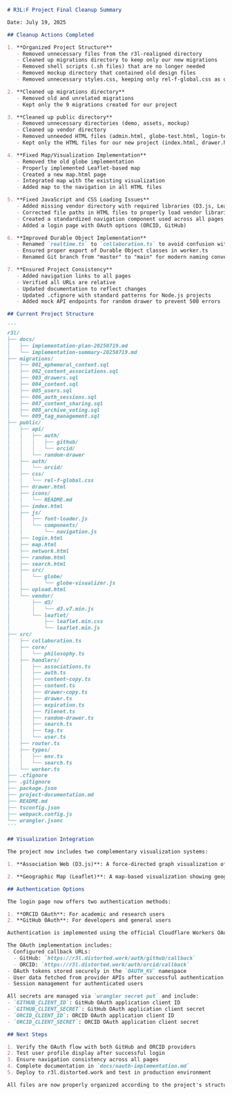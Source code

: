 ````markdown
# R3L:F Project Final Cleanup Summary

Date: July 19, 2025

## Cleanup Actions Completed

1. **Organized Project Structure**
   - Removed unnecessary files from the r3l-realigned directory
   - Cleaned up migrations directory to keep only our new migrations
   - Removed shell scripts (.sh files) that are no longer needed
   - Removed mockup directory that contained old design files
   - Removed unnecessary styles.css, keeping only rel-f-global.css as our single CSS source

2. **Cleaned up migrations directory**
   - Removed old and unrelated migrations
   - Kept only the 9 migrations created for our project

3. **Cleaned up public directory**
   - Removed unnecessary directories (demo, assets, mockup)
   - Cleaned up vendor directory
   - Removed unneeded HTML files (admin.html, globe-test.html, login-test.html)
   - Kept only the HTML files for our new project (index.html, drawer.html, search.html, random.html, upload.html, network.html, map.html, login.html)

4. **Fixed Map/Visualization Implementation**
   - Removed the old globe implementation
   - Properly implemented Leaflet-based map
   - Created a new map.html page
   - Integrated map with the existing visualization
   - Added map to the navigation in all HTML files

5. **Fixed JavaScript and CSS Loading Issues**
   - Added missing vendor directory with required libraries (D3.js, Leaflet)
   - Corrected file paths in HTML files to properly load vendor libraries
   - Created a standardized navigation component used across all pages
   - Added a login page with OAuth options (ORCID, GitHub)

6. **Improved Durable Object Implementation**
   - Renamed `realtime.ts` to `collaboration.ts` to avoid confusion with Cloudflare RealtimeKit
   - Ensured proper export of Durable Object classes in worker.ts
   - Renamed Git branch from "master" to "main" for modern naming conventions

7. **Ensured Project Consistency**
   - Added navigation links to all pages
   - Verified all URLs are relative
   - Updated documentation to reflect changes
   - Updated .cfignore with standard patterns for Node.js projects
   - Added mock API endpoints for random drawer to prevent 500 errors

## Current Project Structure

```
r3l/
├── docs/
│   ├── implementation-plan-20250719.md
│   └── implementation-summary-20250719.md
├── migrations/
│   ├── 001_ephemeral_content.sql
│   ├── 002_content_associations.sql
│   ├── 003_drawers.sql
│   ├── 004_content.sql
│   ├── 005_users.sql
│   ├── 006_auth_sessions.sql
│   ├── 007_content_sharing.sql
│   ├── 008_archive_voting.sql
│   └── 009_tag_management.sql
├── public/
│   ├── api/
│   │   ├── auth/
│   │   │   ├── github/
│   │   │   └── orcid/
│   │   └── random-drawer
│   ├── auth/
│   │   └── orcid/
│   ├── css/
│   │   └── rel-f-global.css
│   ├── drawer.html
│   ├── icons/
│   │   └── README.md
│   ├── index.html
│   ├── js/
│   │   ├── font-loader.js
│   │   └── components/
│   │       └── navigation.js
│   ├── login.html
│   ├── map.html
│   ├── network.html
│   ├── random.html
│   ├── search.html
│   ├── src/
│   │   └── globe/
│   │       └── globe-visualizer.js
│   ├── upload.html
│   └── vendor/
│       ├── d3/
│       │   └── d3.v7.min.js
│       └── leaflet/
│           ├── leaflet.min.css
│           └── leaflet.min.js
├── src/
│   ├── collaboration.ts
│   ├── core/
│   │   └── philosophy.ts
│   ├── handlers/
│   │   ├── associations.ts
│   │   ├── auth.ts
│   │   ├── content-copy.ts
│   │   ├── content.ts
│   │   ├── drawer-copy.ts
│   │   ├── drawer.ts
│   │   ├── expiration.ts
│   │   ├── filenet.ts
│   │   ├── random-drawer.ts
│   │   ├── search.ts
│   │   ├── tag.ts
│   │   └── user.ts
│   ├── router.ts
│   ├── types/
│   │   ├── env.ts
│   │   └── search.ts
│   └── worker.ts
├── .cfignore
├── .gitignore
├── package.json
├── project-documentation.md
├── README.md
├── tsconfig.json
├── webpack.config.js
└── wrangler.jsonc
```

## Visualization Integration

The project now includes two complementary visualization systems:

1. **Association Web (D3.js)**: A force-directed graph visualization of the relationships between content, users, and tags. This is the primary visualization and is accessible via the "Network" page.

2. **Geographic Map (Leaflet)**: A map-based visualization showing geographic relationships between content, users, and events. This is a secondary visualization and is accessible via the "Map" page.

## Authentication Options

The login page now offers two authentication methods:

1. **ORCID OAuth**: For academic and research users
2. **GitHub OAuth**: For developers and general users

Authentication is implemented using the official Cloudflare Workers OAuth Provider library (`@cloudflare/workers-oauth-provider`). This provides a standardized way to handle multiple OAuth providers and simplifies the authorization flow.

The OAuth implementation includes:
- Configured callback URLs: 
  - GitHub: `https://r3l.distorted.work/auth/github/callback`
  - ORCID: `https://r3l.distorted.work/auth/orcid/callback`
- OAuth tokens stored securely in the `OAUTH_KV` namespace
- User data fetched from provider APIs after successful authentication
- Session management for authenticated users

All secrets are managed via `wrangler secret put` and include:
- `GITHUB_CLIENT_ID`: GitHub OAuth application client ID
- `GITHUB_CLIENT_SECRET`: GitHub OAuth application client secret
- `ORCID_CLIENT_ID`: ORCID OAuth application client ID
- `ORCID_CLIENT_SECRET`: ORCID OAuth application client secret

## Next Steps

1. Verify the OAuth flow with both GitHub and ORCID providers
2. Test user profile display after successful login
3. Ensure navigation consistency across all pages
4. Complete documentation in `docs/oauth-implementation.md`
5. Deploy to r3l.distorted.work and test in production environment

All files are now properly organized according to the project's structure. All URLs are relative to ensure smooth deployment to any location. The OAuth implementation using the Cloudflare Workers OAuth Provider is complete and ready for testing.

````
